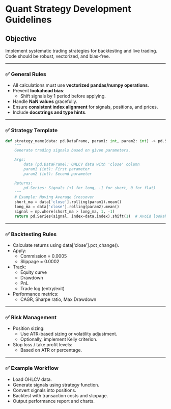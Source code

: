 # Quant Strategy Development Guidelines

## Objective

Implement systematic trading strategies for backtesting and live trading. Code should be robust, vectorized, and bias-free.

---

### ✅ General Rules

- All calculations must use **vectorized pandas/numpy operations**.
- Prevent **lookahead bias**:
  - Shift signals by 1 period before applying.
- Handle **NaN values** gracefully.
- Ensure **consistent index alignment** for signals, positions, and prices.
- Include **docstrings and type hints**.

---

### ✅ Strategy Template

```python
def strategy_name(data: pd.DataFrame, param1: int, param2: int) -> pd.Series:
    """
    Generate trading signals based on given parameters.

    Args:
        data (pd.DataFrame): OHLCV data with 'close' column
        param1 (int): First parameter
        param2 (int): Second parameter

    Returns:
        pd.Series: Signals (+1 for long, -1 for short, 0 for flat)
    """
    # Example: Moving Average Crossover
    short_ma = data['close'].rolling(param1).mean()
    long_ma = data['close'].rolling(param2).mean()
    signal = np.where(short_ma > long_ma, 1, -1)
    return pd.Series(signal, index=data.index).shift(1)  # Avoid lookahead
```

---

### ✅ Backtesting Rules

- Calculate returns using data['close'].pct_change().
- Apply:
  - Commission = 0.0005
  - Slippage = 0.0002
- Track:
  - Equity curve
  - Drawdown
  - PnL
  - Trade log (entry/exit)
- Performance metrics:
  - CAGR, Sharpe ratio, Max Drawdown

---

### ✅ Risk Management

- Position sizing:
  - Use ATR-based sizing or volatility adjustment.
  - Optionally, implement Kelly criterion.
- Stop loss / take profit levels:
  - Based on ATR or percentage.

---

### ✅ Example Workflow

- Load OHLCV data.
- Generate signals using strategy function.
- Convert signals into positions.
- Backtest with transaction costs and slippage.
- Output performance report and charts.
